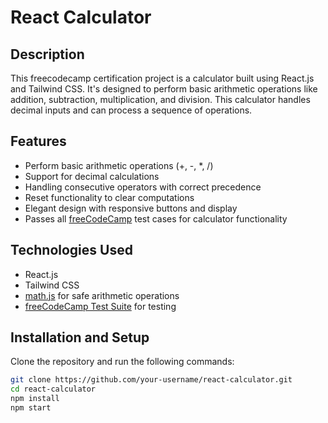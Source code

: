 # React Calculator

## Description

This freecodecamp certification project is a calculator built using React.js and Tailwind CSS. It's designed to perform basic arithmetic operations like addition, subtraction, multiplication, and division. This calculator handles decimal inputs and can process a sequence of operations.

## Features

- Perform basic arithmetic operations (+, -, *, /)
- Support for decimal calculations
- Handling consecutive operators with correct precedence
- Reset functionality to clear computations
- Elegant design with responsive buttons and display
- Passes all [freeCodeCamp](https://www.freecodecamp.org/) test cases for calculator functionality

## Technologies Used

- React.js
- Tailwind CSS
- [math.js](https://mathjs.org/) for safe arithmetic operations
- [freeCodeCamp Test Suite](https://cdn.freecodecamp.org/testable-projects-fcc/v1/bundle.js) for testing

## Installation and Setup

Clone the repository and run the following commands:

```bash
git clone https://github.com/your-username/react-calculator.git
cd react-calculator
npm install
npm start
